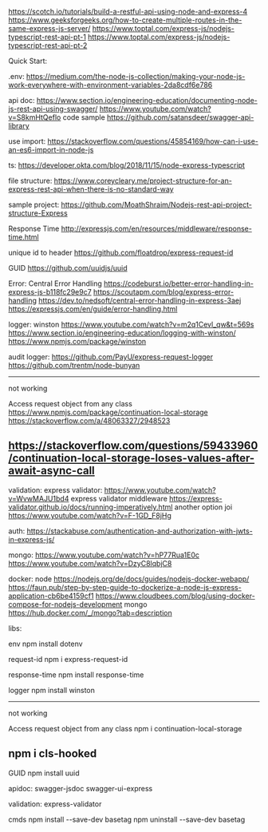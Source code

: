 https://scotch.io/tutorials/build-a-restful-api-using-node-and-express-4
https://www.geeksforgeeks.org/how-to-create-multiple-routes-in-the-same-express-js-server/
https://www.toptal.com/express-js/nodejs-typescript-rest-api-pt-1
https://www.toptal.com/express-js/nodejs-typescript-rest-api-pt-2


Quick Start:

.env:
https://medium.com/the-node-js-collection/making-your-node-js-work-everywhere-with-environment-variables-2da8cdf6e786


api doc:
https://www.section.io/engineering-education/documenting-node-js-rest-api-using-swagger/
https://www.youtube.com/watch?v=S8kmHtQeflo code sample https://github.com/satansdeer/swagger-api-library

use import:
https://stackoverflow.com/questions/45854169/how-can-i-use-an-es6-import-in-node-js

ts:
https://developer.okta.com/blog/2018/11/15/node-express-typescript

file structure:
https://www.coreycleary.me/project-structure-for-an-express-rest-api-when-there-is-no-standard-way

sample project:
https://github.com/MoathShraim/Nodejs-rest-api-project-structure-Express


Response Time
http://expressjs.com/en/resources/middleware/response-time.html

unique id to header
https://github.com/floatdrop/express-request-id

GUID
https://github.com/uuidjs/uuid

Error:
Central Error Handling
https://codeburst.io/better-error-handling-in-express-js-b118fc29e9c7
https://scoutapm.com/blog/express-error-handling
https://dev.to/nedsoft/central-error-handling-in-express-3aej
https://expressjs.com/en/guide/error-handling.html

logger:
winston
https://www.youtube.com/watch?v=m2q1Cevl_qw&t=569s
https://www.section.io/engineering-education/logging-with-winston/
https://www.npmjs.com/package/winston

audit logger:
https://github.com/PayU/express-request-logger
https://github.com/trentm/node-bunyan

----------
not working

Access request object from any class
https://www.npmjs.com/package/continuation-local-storage
https://stackoverflow.com/a/48063327/2948523

https://stackoverflow.com/questions/59433960/continuation-local-storage-loses-values-after-await-async-call
----------

validation:
express validator: 
https://www.youtube.com/watch?v=WvwMAJU1bd4
express validator middleware
https://express-validator.github.io/docs/running-imperatively.html
another option joi
https://www.youtube.com/watch?v=F-1GD_F8jHg

auth:
https://stackabuse.com/authentication-and-authorization-with-jwts-in-express-js/

mongo:
https://www.youtube.com/watch?v=hP77Rua1E0c
https://www.youtube.com/watch?v=DzyC8lqbjC8

docker:
node
https://nodejs.org/de/docs/guides/nodejs-docker-webapp/
https://faun.pub/step-by-step-guide-to-dockerize-a-node-js-express-application-cb6be4159cf1
https://www.cloudbees.com/blog/using-docker-compose-for-nodejs-development
mongo
https://hub.docker.com/_/mongo?tab=description


libs:

env
npm install dotenv

request-id
npm i express-request-id

response-time
npm install response-time

logger
npm install winston

----------
not working

Access request object from any class
npm i continuation-local-storage

npm i cls-hooked
----------

GUID
npm install uuid

apidoc:
swagger-jsdoc
swagger-ui-express

validation:
express-validator

cmds
npm install --save-dev basetag
npm uninstall --save-dev basetag